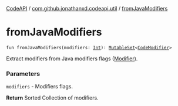 [CodeAPI](../index.md) / [com.github.jonathanxd.codeapi.util](index.md) / [fromJavaModifiers](.)

# fromJavaModifiers

`fun fromJavaModifiers(modifiers: `[`Int`](https://kotlinlang.org/api/latest/jvm/stdlib/kotlin/-int/index.html)`): `[`MutableSet`](https://kotlinlang.org/api/latest/jvm/stdlib/kotlin.collections/-mutable-set/index.html)`<`[`CodeModifier`](../com.github.jonathanxd.codeapi.base/-code-modifier/index.md)`>`

Extract modifiers from Java modifiers flags ([Modifier](#)).

### Parameters

`modifiers` - Modifiers flags.

**Return**
Sorted Collection of modifiers.

